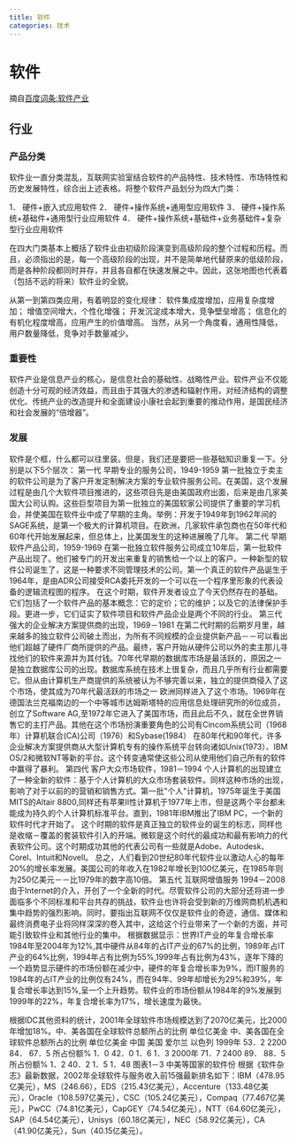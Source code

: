 ```yaml
---
title: 软件
categories: 技术
---
```


# 软件
摘自[百度词条:软件产业](https://baike.baidu.com/item/软件产业/613708?fr=aladdin)
## 行业
### 产品分类

软件业一直分类混乱，互联网实验室结合软件的产品特性、技术特性、市场特性和历史发展特性，综合出上述表格。将整个软件产品划分为四大门类：

1． 硬件+嵌入式应用软件
2． 硬件+操作系统+通用型应用软件
3． 硬件+操作系统+基础件+通用型行业应用软件
4． 硬件+操作系统+基础件+业务基础件+复杂型行业应用软件

在四大门类基本上概括了软件业由初级阶段演变到高级阶段的整个过程和历程。而且，必须指出的是，每一个高级阶段的出现，并不是简单地代替原来的低级阶段，而是各种阶段都同时并存，并且各自都在快速发展之中。因此，这张地图也代表着（包括不远的将来）软件业的全貌。

从第一到第四类应用，有着明显的变化规律：
软件集成度增加，应用复杂度增加；
增值空间增大，个性化增强；
开发沉淀成本增大，竞争壁垒增高；
信息化的有机化程度增高，应用产生的价值增高。
当然，从另一个角度看，通用性降低，用户数量降低，竞争对手数量减少。

### 重要性
软件产业是信息产业的核心，是信息社会的基础性、战略性产业。软件产业不仅能创造十分可观的经济效益，而且由于其强大的渗透和辐射作用，对经济结构的调整优化、传统产业的改造提升和全面建设小康社会起到重要的推动作用，是国民经济和社会发展的“倍增器”。

### 发展
软件是个框，什么都可以往里装。但是，我们还是要把一些基础知识重复一下。分别是以下5个层次：
第一代
早期专业的服务公司，1949-1959 第一批独立于卖主的软件公司是为了客户开发定制解决方案的专业软件服务公司。在美国，这个发展过程是由几个大软件项目推进的，这些项目先是由美国政府出面，后来是由几家美国大公司认购。这些巨型项目为第一批独立的美国软家公司提供了重要的学习机会，并使美国在软件业中成了早期的主角。举例：开发于1949年到1962年间的SAGE系统，是第一个极大的计算机项目。在欧洲，几家软件承包商也在50年代和60年代开始发展起来，但总体上，比美国发生的这种进展晚了几年。
第二代
早期软件产品公司，1959-1969 在第一批独立软件服务公司成立10年后，第一批软件产品出现了。他们被专门的开发出来重复的销售给一个以上的客户。一种新型的软件公司诞生了，这是一种要求不同管理技术的公司。第一个真正的软件产品诞生于1964年，是由ADR公司接受RCA委托开发的一个可以在一个程序里形象的代表设备的逻辑流程图的程序。
在这个时期，软件开发者设立了今天仍然存在的基础。它们包括了一个软件产品的基本概念：它的定价；它的维护；以及它的法律保护手段。更进一步，它们证实了软件项目和软件产品企业是两个不同的行业。
第三代
强大的企业解决方案提供商的出现，1969－1981 在第二代时期的后期岁月里，越来越多的独立软件公司破土而出，为所有不同规模的企业提供新产品－－可以看出他们超越了硬件厂商所提供的产品。最终，客户开始从硬件公司以外的卖主那儿寻找他们的软件来源并为其付钱。70年代早期的数据库市场是最活跃的，原因之一是独立数据库公司的出现。数据库系统在技术上很复杂，而且几乎所有行业都需要它。但从由计算机生产商提供的系统被认为不够完善以来，独立的提供商侵入了这个市场，使其成为70年代最活跃的市场之一
欧洲同样进入了这个市场。1969年在德国法兰克福南边的一个中等城市达姆斯塔特的应用信息处理研究所的6位成员，创立了Software AG,至1972年它进入了美国市场，而且此后不久，就在全世界销售它的主打产品。其他在这个市场扮演重要角色的公司有Cincom系统公司（1968年）计算机联合(CA)公司（1976）和Sybase(1984）
在80年代和90年代，许多企业解决方案提供商从大型计算机专有的操作系统平台转向诸如Unix(1973）、IBM OS/2和微软NT等新的平台。这个转变通常使这些公司从使用他们自己所有的软件中赢得了暴利。
第四代
客户大众市场软件，1981－1994 个人计算机的出现建立了一种全新的软件：基于个人计算机的大众市场套装软件。同样这种市场的出现，影响了对于以前的的营销和销售方式。第一批"个人"计算机，1975年诞生于美国MITS的Altair 8800,同样还有苹果II性计算机于1977年上市，但是这两个平台都未能成为持久的个人计算机标准平台。直到，1981年IBM推出了IBM PC，一个新的软件时代才开始了。
这个时期的软件是真正独立的软件业的诞生的标志，同样也是收缩－覆盖的套装软件引入的开端。微软是这个时代的最成功和最有影响力的代表软件公司。这个时期成功其他的代表公司有一些就是Adobe、Autodesk、Corel、Intuit和Novell。
总之，人们看到20世纪80年代软件业以激动人心的每年20%的增长率发展。美国公司的年收入在1982年增长到100亿美元，在1985年则为250亿美元－－比1979年的数字高10倍。
第五代
互联网增值服务 1994－2008 由于Internet的介入，开创了一个全新的时代。尽管软件公司的大部分还将进一步面临多个不同标准和平台共存的挑战，软件业也许将会受到新的万维网商机机遇和集中趋势的强烈影响。同时，要指出互联网不仅仅是软件业的奇迹，通信、媒体和最终消费电子业将同样深深的卷入其中，这给这个行业带来了一个新的方面，并可能引致软件业和其他行业的集中。
根据数据显示：世界IT产业的年复合增长率1984年至2004年为12%,其中硬件从84年的占IT产业的67%的比例，1989年占IT产业的64%比例，1994年占有比例为55%,1999年占有比例为43%，逐年下降的一个趋势显示硬件的市场份额在减少中，硬件的年复合增长率为9%，而IT服务的1984年的占IT产业的比例仅有24%，而在94年、99年却增长为29%和39%，年复合增长率达到15%,呈一个上升趋势。软件业的市场份额从1984年的9%发展到1999年的22%，年复合增长率为17%，增长速度为最快。	

根据IDC其他资料的统计，2001年全球软件市场规模达到了2070亿美元，比2000年增加18%。中、美各国在全球软件总额所占的比例 单位亿美金
中、美各国在全球软件总额所占的比例 单位亿美金
中国
美国
爱尔兰
以色列
1999年
53．2
2200
84．
67．5
所占份额%
1．0
42．0
1．6
1．3
2000年
71．7
2400
89．
88．5
所占份额%
1．2
40．2
1．5
1．48
图表1－3 中美等国家的软件份
根据《软件杂志》最新数据，2002年全球软件与服务收入前15强最新排名如下：IBM（478.95亿美元），MS（246.66），EDS（215.43亿美元），Accenture（133.48亿美元），Oracle（108.597亿美元），CSC（105.24亿美元），Compaq（77.467亿美元），PwCC（74.81亿美元），CapGEY（74.54亿美元），NTT（64.60亿美元），SAP（64.54亿美元），Unisys（60.18亿美元），NEC（58.92亿美元），CA（41.90亿美元），Sun（40.15亿美元）。

<!--PC和WAP自适应版-->
<div id="SOHUCS" sid="software" ></div>
<script type="text/javascript">
(function(){
var appid = 'cytF5r8sH';
var conf = 'prod_77a91694bac7629381531cd9402daeb6';
var width = window.innerWidth || document.documentElement.clientWidth;
if (width < 960) {
window.document.write('<script id="changyan_mobile_js" charset="utf-8" type="text/javascript" src="https://changyan.sohu.com/upload/mobile/wap-js/changyan_mobile.js?client_id=' + appid + '&conf=' + conf + '"><\/script>'); } else { var loadJs=function(d,a){var c=document.getElementsByTagName("head")[0]||document.head||document.documentElement;var b=document.createElement("script");b.setAttribute("type","text/javascript");b.setAttribute("charset","UTF-8");b.setAttribute("src",d);if(typeof a==="function"){if(window.attachEvent){b.onreadystatechange=function(){var e=b.readyState;if(e==="loaded"||e==="complete"){b.onreadystatechange=null;a()}}}else{b.onload=a}}c.appendChild(b)};loadJs("https://changyan.sohu.com/upload/changyan.js",function(){window.changyan.api.config({appid:appid,conf:conf})}); } })(); </script>